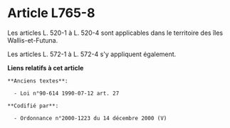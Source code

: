 # Article L765-8

Les articles L. 520-1 à L. 520-4 sont applicables dans le territoire des îles Wallis-et-Futuna.

Les articles L. 572-1 à L. 572-4 s'y appliquent également.

**Liens relatifs à cet article**

	**Anciens textes**:

	  - Loi n°90-614 1990-07-12 art. 27

	**Codifié par**:

	  - Ordonnance n°2000-1223 du 14 décembre 2000 (V)
